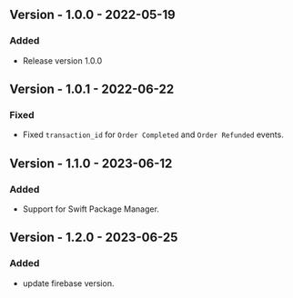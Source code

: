## Version - 1.0.0 - 2022-05-19
### Added
- Release version 1.0.0

## Version - 1.0.1 - 2022-06-22
### Fixed
- Fixed `transaction_id` for `Order Completed` and `Order Refunded` events.

## Version - 1.1.0 - 2023-06-12
### Added
- Support for Swift Package Manager.

## Version - 1.2.0 - 2023-06-25
### Added
- update firebase version.
